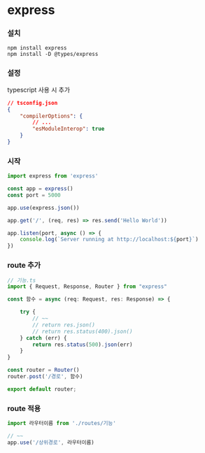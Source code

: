 # express

### 설치

```
npm install express
npm install -D @types/express
```

### 설정

typescript 사용 시 추가

```json
// tsconfig.json
{
    "compilerOptions": {
        // ...
        "esModuleInterop": true
    }
}
```

### 시작

```typescript
import express from 'express'

const app = express()
const port = 5000

app.use(express.json())

app.get('/', (req, res) => res.send('Hello World'))

app.listen(port, async () => {
    console.log(`Server running at http://localhost:${port}`)
})
```

### route 추가

```typescript
// 기능.ts
import { Request, Response, Router } from "express"

const 함수 = async (req: Request, res: Response) => {

    try {
        // ~~
        // return res.json()
        // return res.status(400).json()
    } catch (err) {
        return res.status(500).json(err)
    }
}

const router = Router()
router.post('/경로', 함수)

export default router;
```

### route 적용

```typescript
import 라우터이름 from './routes/기능'

// ~~
app.use('/상위경로', 라우터이름)
```